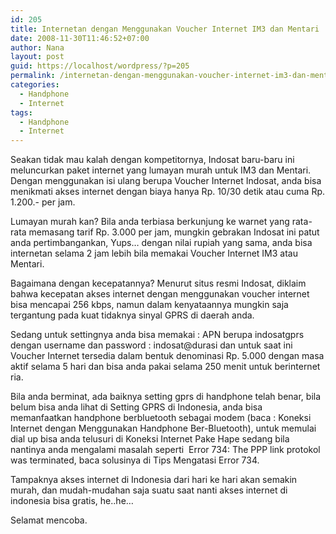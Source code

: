 ```yaml
---
id: 205
title: Internetan dengan Menggunakan Voucher Internet IM3 dan Mentari
date: 2008-11-30T11:46:52+07:00
author: Nana
layout: post
guid: https://localhost/wordpress/?p=205
permalink: /internetan-dengan-menggunakan-voucher-internet-im3-dan-mentari/
categories:
  - Handphone
  - Internet
tags:
  - Handphone
  - Internet
---
```

Seakan tidak mau kalah dengan kompetitornya, Indosat baru-baru ini meluncurkan paket internet yang lumayan murah untuk IM3 dan Mentari. Dengan menggunakan isi ulang berupa Voucher Internet Indosat, anda bisa menikmati akses internet dengan biaya hanya Rp. 10/30 detik atau cuma Rp. 1.200.- per jam.

Lumayan murah kan? Bila anda terbiasa berkunjung ke warnet yang rata-rata memasang tarif Rp. 3.000 per jam, mungkin gebrakan Indosat ini patut anda pertimbangankan, Yups… dengan nilai rupiah yang sama, anda bisa internetan selama 2 jam lebih bila memakai Voucher Internet IM3 atau Mentari.

Bagaimana dengan kecepatannya? Menurut situs resmi Indosat, diklaim bahwa kecepatan akses internet dengan menggunakan voucher internet bisa mencapai 256 kbps, namun dalam kenyataannya mungkin saja tergantung pada kuat tidaknya sinyal GPRS di daerah anda.

Sedang untuk settingnya anda bisa memakai : APN berupa indosatgprs dengan username dan password : indosat@durasi dan untuk saat ini Voucher Internet tersedia dalam bentuk denominasi Rp. 5.000 dengan masa aktif selama 5 hari dan bisa anda pakai selama 250 menit untuk berinternet ria.

Bila anda berminat, ada baiknya setting gprs di handphone telah benar, bila belum bisa anda lihat di Setting GPRS di Indonesia, anda bisa memanfaatkan handphone berbluetooth sebagai modem (baca : Koneksi Internet dengan Menggunakan Handphone Ber-Bluetooth), untuk memulai dial up bisa anda telusuri di Koneksi Internet Pake Hape sedang bila nantinya anda mengalami masalah seperti  Error 734: The PPP link protokol was terminated, baca solusinya di Tips Mengatasi Error 734.

Tampaknya akses internet di Indonesia dari hari ke hari akan semakin murah, dan mudah-mudahan saja suatu saat nanti akses internet di indonesia bisa gratis, he..he…

Selamat mencoba.
